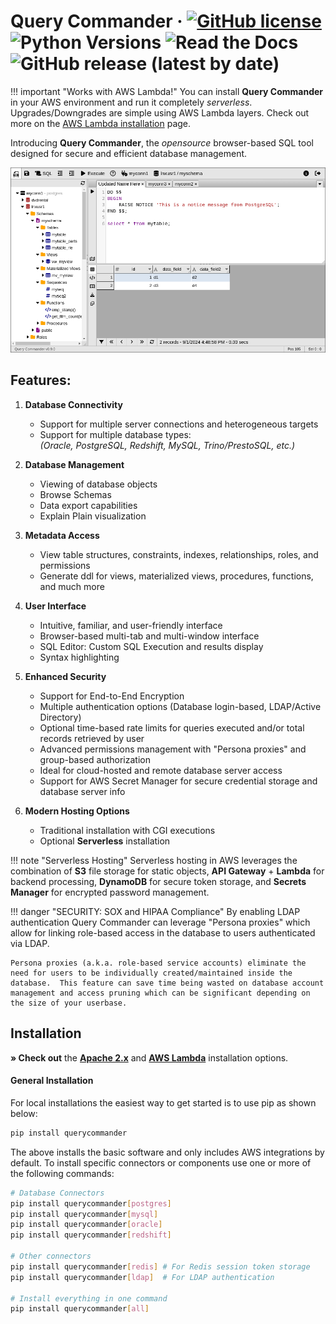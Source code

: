 # Query Commander &middot; [![GitHub license](https://img.shields.io/github/license/lnxusr1/query-commander)](https://github.com/lnxusr1/query-commander/blob/master/LICENSE) ![Python Versions](https://img.shields.io/pypi/pyversions/yt2mp3.svg) ![Read the Docs](https://img.shields.io/readthedocs/query-commander) ![GitHub release (latest by date)](https://img.shields.io/github/v/release/lnxusr1/query-commander)

!!! important "Works with AWS Lambda!"
    You can install **Query Commander** in your AWS environment and run it completely *serverless*.  Upgrades/Downgrades are simple using AWS Lambda layers.  Check out more on the [AWS Lambda installation](./installation/aws.md) page.

Introducing **Query Commander**, the *opensource* browser-based SQL tool designed for secure and efficient database management. 

![Basic Screenshot](images/screen_basic.png)

## Features:

1. **Database Connectivity**

    - Support for multiple server connections and heterogeneous targets
    - Support for multiple database types: <br>
      *(Oracle, PostgreSQL, Redshift, MySQL, Trino/PrestoSQL, etc.)*

3. **Database Management**
    - Viewing of database objects
    - Browse Schemas
    - Data export capabilities
    - Explain Plain visualization

4. **Metadata Access**
    - View table structures, constraints, indexes, relationships, roles, and permissions
    - Generate ddl for views, materialized views, procedures, functions, and much more

5. **User Interface**
    - Intuitive, familiar, and user-friendly interface
    - Browser-based multi-tab and multi-window interface
    - SQL Editor: Custom SQL Execution and results display
    - Syntax highlighting

6. **Enhanced Security**
    - Support for End-to-End Encryption
    - Multiple authentication options (Database login-based, LDAP/Active Directory)
    - Optional time-based rate limits for queries executed and/or total records retrieved by user
    - Advanced permissions management with "Persona proxies" and group-based authorization
    - Ideal for cloud-hosted and remote database server access
    - Support for AWS Secret Manager for secure credential storage and database server info

7. **Modern Hosting Options**
    - Traditional installation with CGI executions
    - Optional **Serverless** installation

!!! note "Serverless Hosting"
    Serverless hosting in AWS leverages the combination of **S3** file storage for static objects, **API Gateway** + **Lambda** for backend processing, **DynamoDB** for secure token storage, and **Secrets Manager** for encrypted password management.

!!! danger "SECURITY: SOX and HIPAA Compliance"
    By enabling LDAP authentication Query Commander can leverage "Persona proxies" which allow for linking role-based access in the database to users authenticated via LDAP.  
    
    Persona proxies (a.k.a. role-based service accounts) eliminate the need for users to be individually created/maintained inside the database.  This feature can save time being wasted on database account management and access pruning which can be significant depending on the size of your userbase.

## Installation

**&raquo; Check out** the [**Apache 2.x**](./installation/apache.md) and [**AWS Lambda**](./installation/aws.md) installation options.

#### General Installation
For local installations the easiest way to get started is to use pip as shown below:

``` bash
pip install querycommander
```

The above installs the basic software and only includes AWS integrations by default.  To install specific connectors or components use one or more of the following commands:

``` bash
# Database Connectors
pip install querycommander[postgres]
pip install querycommander[mysql]
pip install querycommander[oracle]
pip install querycommander[redshift]

# Other connectors
pip install querycommander[redis] # For Redis session token storage
pip install querycommander[ldap]  # For LDAP authentication

# Install everything in one command
pip install querycommander[all]
```



